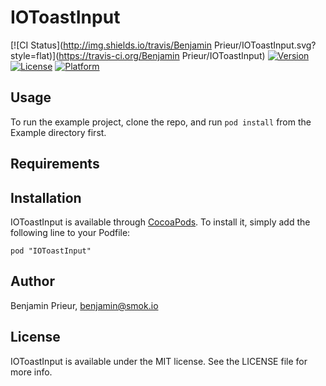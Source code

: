 # IOToastInput

[![CI Status](http://img.shields.io/travis/Benjamin Prieur/IOToastInput.svg?style=flat)](https://travis-ci.org/Benjamin Prieur/IOToastInput)
[![Version](https://img.shields.io/cocoapods/v/IOToastInput.svg?style=flat)](http://cocoadocs.org/docsets/IOToastInput)
[![License](https://img.shields.io/cocoapods/l/IOToastInput.svg?style=flat)](http://cocoadocs.org/docsets/IOToastInput)
[![Platform](https://img.shields.io/cocoapods/p/IOToastInput.svg?style=flat)](http://cocoadocs.org/docsets/IOToastInput)

## Usage

To run the example project, clone the repo, and run `pod install` from the Example directory first.

## Requirements

## Installation

IOToastInput is available through [CocoaPods](http://cocoapods.org). To install
it, simply add the following line to your Podfile:

    pod "IOToastInput"

## Author

Benjamin Prieur, benjamin@smok.io

## License

IOToastInput is available under the MIT license. See the LICENSE file for more info.


